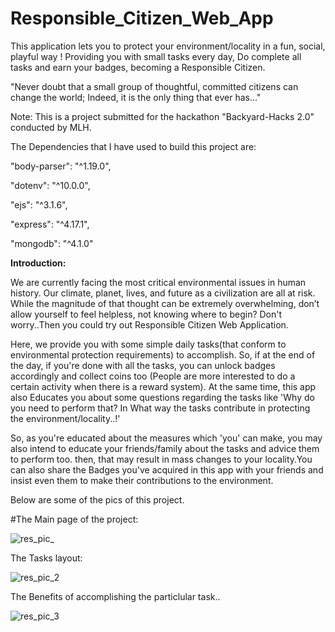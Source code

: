 # Responsible_Citizen_Web_App

This application lets you to protect your environment/locality in a fun, social, playful way ! Providing you with small tasks every day, Do complete all tasks and earn your badges, becoming a Responsible Citizen.

"Never doubt that a small group of thoughtful, committed citizens can change the world;
Indeed, it is the only thing that ever has..."

Note: This is a project submitted for the hackathon "Backyard-Hacks 2.0" conducted by MLH.

The Dependencies that I have used to build this project are:

"body-parser": "^1.19.0",

"dotenv": "^10.0.0",

"ejs": "^3.1.6",

"express": "^4.17.1",

"mongodb": "^4.1.0"


**Introduction:**

We are currently facing the most critical environmental issues in human history. Our climate, planet, lives, and future as a civilization are all at risk. While the magnitude of that thought can be extremely overwhelming, don’t allow yourself to feel helpless, not knowing where to begin? Don't worry..Then you could try out Responsible Citizen Web Application.

Here, we provide you with some simple daily tasks(that conform to environmental protection requirements) to accomplish. So, if at the end of the day, if you're done with all the tasks, you can unlock badges accordingly and collect coins too (People are more interested to do a certain activity when there is a reward system). At the same time, this app also Educates you about some questions regarding the tasks like 'Why do you need to perform that? In What way the tasks contribute in protecting the environment/locality..!'

So, as you're educated about the measures which 'you' can make, you may also intend to educate your friends/family about the tasks and advice them to perform too. then, that may result in mass changes to your locality.You can also share the Badges you've acquired in this app with your friends and insist even them to make their contributions to the environment.

Below are some of the pics of this project.

#The Main page of the project:


![res_pic_](https://user-images.githubusercontent.com/81461977/138111202-5e12807c-8e6d-46ff-b2e5-3b4f1ed0e7cc.png)


The Tasks layout:


![res_pic_2](https://user-images.githubusercontent.com/81461977/138111223-deb07165-fa50-4efa-a6eb-a4b4bec2ca14.png)


The Benefits of accomplishing the particlular task..


![res_pic_3](https://user-images.githubusercontent.com/81461977/138111227-9011a44c-412e-4613-b064-772f4f5bc985.png)



